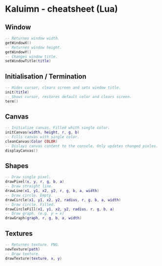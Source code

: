 # Kaluimn - cheatsheet (Lua)

## Window

```lua
-- Returnes window width.
getWindowX()
-- Returnes window height.
getWindowY()
-- Changes window title.
setWindowTitle(title)
```

## Initialisation / Termination

```lua
-- Hides cursor, clears screen and sets window title.
init(title)
-- Shows cursor, restores default color and clears screen.
term()
```

## Canvas

```lua
-- Initialize canvas. Filled whith single color.
initCanvas(width, height, r, g, b)
-- Fills canvas with single color.
cleanCanvas(Color COLOR)
-- Dislays canvas content to the console. Only updates changed pixles.
displayCanvas()
```

## Shapes

```lua
-- Draw single pixel.
drawPixel(x, y, r, g, b, a)
-- Draw straight line.
drawLine(x1, y1, x2, y2, r, g, b, a, width)
-- Draw circle. Empty.
drawCircle(x1, y1, x2, y2, radius, r, g, b, a, width)
-- Draw circle. Filled.
drawCircleFill(x1, y1, x2, y2, radius, r, g, b, a)
-- Draw graph. (e.g. y = x)
drawGraph(graph, r, g, b, a, width)
```

## Textures

```lua
-- Returnes texture. PNG.
newTexture(path)
-- Draw texture.
drawTexture(texture, x, y)
```